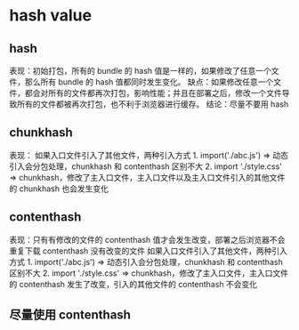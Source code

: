 # hash value

## hash
表现：初始打包，所有的 bundle 的 hash 值是一样的，如果修改了任意一个文件，那么所有 bundle 的 hash 值都同时发生变化。
缺点：如果修改任意一个文件，都会对所有的文件都再次打包，影响性能；并且在部署之后，修改一个文件导致所有的文件都被再次打包，也不利于浏览器进行缓存。
结论：尽量不要用 hash

## chunkhash
表现：
    如果入口文件引入了其他文件，两种引入方式
    1. import('./abc.js')   =>  动态引入会分包处理，chunkhash 和 contenthash 区别不大
    2. import './style.css'    =>  chunkhash，修改了主入口文件，主入口文件以及主入口文件引入的其他文件的 chunkhash 也会发生变化

## contenthash
表现：只有有修改的文件的 contenthash 值才会发生改变，部署之后浏览器不会重复下载 contenthash 没有改变的文件
    如果入口文件引入了其他文件，两种引入方式
    1. import('./abc.js')   =>  动态引入会分包处理，chunkhash 和 contenthash 区别不大
    2. import './style.css'    =>  chunkhash，修改了主入口文件，主入口文件的 contenthash 发生了改变，引入的其他文件的 contenthash 不会变化

## 尽量使用 contenthash
